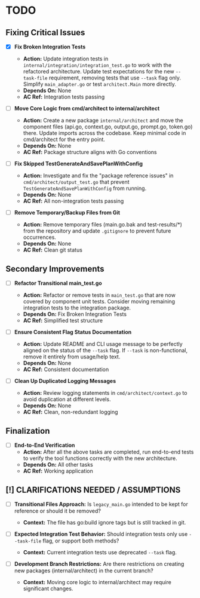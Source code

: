 # TODO

## Fixing Critical Issues

- [x] **Fix Broken Integration Tests**
  - **Action:** Update integration tests in `internal/integration/integration_test.go` to work with the refactored architecture. Update test expectations for the new `--task-file` requirement, removing tests that use `--task` flag only. Simplify `main_adapter.go` or test `architect.Main` more directly.
  - **Depends On:** None
  - **AC Ref:** Integration tests passing

- [ ] **Move Core Logic from cmd/architect to internal/architect**
  - **Action:** Create a new package `internal/architect` and move the component files (api.go, context.go, output.go, prompt.go, token.go) there. Update imports across the codebase. Keep minimal code in cmd/architect for the entry point. 
  - **Depends On:** None
  - **AC Ref:** Package structure aligns with Go conventions

- [ ] **Fix Skipped TestGenerateAndSavePlanWithConfig**
  - **Action:** Investigate and fix the "package reference issues" in `cmd/architect/output_test.go` that prevent `TestGenerateAndSavePlanWithConfig` from running.
  - **Depends On:** None
  - **AC Ref:** All non-integration tests passing

- [ ] **Remove Temporary/Backup Files from Git**
  - **Action:** Remove temporary files (main.go.bak and test-results/*) from the repository and update `.gitignore` to prevent future occurrences.
  - **Depends On:** None
  - **AC Ref:** Clean git status

## Secondary Improvements

- [ ] **Refactor Transitional main_test.go**
  - **Action:** Refactor or remove tests in `main_test.go` that are now covered by component unit tests. Consider moving remaining integration tests to the integration package.
  - **Depends On:** Fix Broken Integration Tests 
  - **AC Ref:** Simplified test structure

- [ ] **Ensure Consistent Flag Status Documentation**
  - **Action:** Update README and CLI usage message to be perfectly aligned on the status of the `--task` flag. If `--task` is non-functional, remove it entirely from usage/help text.
  - **Depends On:** None
  - **AC Ref:** Consistent documentation

- [ ] **Clean Up Duplicated Logging Messages**
  - **Action:** Review logging statements in `cmd/architect/context.go` to avoid duplication at different levels.
  - **Depends On:** None 
  - **AC Ref:** Clean, non-redundant logging

## Finalization

- [ ] **End-to-End Verification**
  - **Action:** After all the above tasks are completed, run end-to-end tests to verify the tool functions correctly with the new architecture.
  - **Depends On:** All other tasks
  - **AC Ref:** Working application

## [!] CLARIFICATIONS NEEDED / ASSUMPTIONS

- [ ] **Transitional Files Approach:** Is `legacy_main.go` intended to be kept for reference or should it be removed?
  - **Context:** The file has go:build ignore tags but is still tracked in git.

- [ ] **Expected Integration Test Behavior:** Should integration tests only use `--task-file` flag, or support both methods?
  - **Context:** Current integration tests use deprecated `--task` flag.

- [ ] **Development Branch Restrictions:** Are there restrictions on creating new packages (internal/architect) in the current branch?
  - **Context:** Moving core logic to internal/architect may require significant changes.